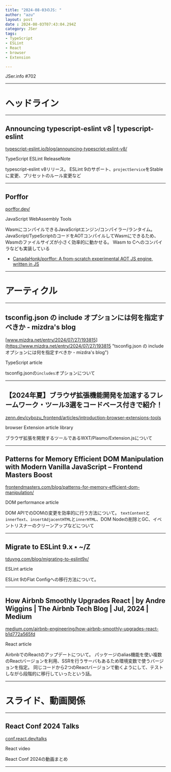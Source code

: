 ```yaml
---
title: "2024-08-03のJS: "
author: "azu"
layout: post
date : 2024-08-03T07:43:04.294Z
category: JSer
tags:
- TypeScript
- ESLint
- React
- browser
- Extension

---
```


JSer.info #702

----

<h1 class="site-genre">ヘッドライン</h1>

----

## Announcing typescript-eslint v8 | typescript-eslint
[typescript-eslint.io/blog/announcing-typescript-eslint-v8/](https://typescript-eslint.io/blog/announcing-typescript-eslint-v8/ "Announcing typescript-eslint v8 | typescript-eslint")
<p class="jser-tags jser-tag-icon"><span class="jser-tag">TypeScript</span> <span class="jser-tag">ESLint</span> <span class="jser-tag">ReleaseNote</span></p>

typescript-eslint v8リリース。
ESLint 9のサポート、`projectService`をStableに変更、プリセットのルール変更など


----

## Porffor
[porffor.dev/](https://porffor.dev/ "Porffor")
<p class="jser-tags jser-tag-icon"><span class="jser-tag">JavaScript</span> <span class="jser-tag">WebAssembly</span> <span class="jser-tag">Tools</span></p>

WasmにコンパイルできるJavaScriptエンジン/コンパイラー/ランタイム。
JavaScript/TypeScriptのコードをAOTコンパイルしてWasmにできるため、Wasmのファイルサイズが小さく効率的に動かせる。
Wasm to Cへのコンパイラなども実装している

- [CanadaHonk/porffor: A from-scratch experimental AOT JS engine, written in JS](https://github.com/CanadaHonk/porffor "CanadaHonk/porffor: A from-scratch experimental AOT JS engine, written in JS")

----
<h1 class="site-genre">アーティクル</h1>

----

## tsconfig.json の include オプションには何を指定すべきか - mizdra&#039;s blog
[www.mizdra.net/entry/2024/07/27/193815](https://www.mizdra.net/entry/2024/07/27/193815 "tsconfig.json の include オプションには何を指定すべきか - mizdra&#039;s blog")
<p class="jser-tags jser-tag-icon"><span class="jser-tag">TypeScript</span> <span class="jser-tag">article</span></p>

tsconfig.jsonの`includes`オプションについて


----

## 【2024年夏】ブラウザ拡張機能開発を加速するフレームワーク・ツール3選をコードベース付きで紹介！
[zenn.dev/cybozu\_frontend/articles/introduction-browser-extensions-tools](https://zenn.dev/cybozu_frontend/articles/introduction-browser-extensions-tools "【2024年夏】ブラウザ拡張機能開発を加速するフレームワーク・ツール3選をコードベース付きで紹介！")
<p class="jser-tags jser-tag-icon"><span class="jser-tag">browser</span> <span class="jser-tag">Extension</span> <span class="jser-tag">article</span> <span class="jser-tag">library</span></p>

ブラウザ拡張を開発するツールであるWXT/Plasmo/Extension.jsについて


----

## Patterns for Memory Efficient DOM Manipulation with Modern Vanilla JavaScript – Frontend Masters Boost
[frontendmasters.com/blog/patterns-for-memory-efficient-dom-manipulation/](https://frontendmasters.com/blog/patterns-for-memory-efficient-dom-manipulation/ "Patterns for Memory Efficient DOM Manipulation with Modern Vanilla JavaScript – Frontend Masters Boost")
<p class="jser-tags jser-tag-icon"><span class="jser-tag">DOM</span> <span class="jser-tag">performance</span> <span class="jser-tag">article</span></p>

DOM APIでのDOMの変更を効率的に行う方法について。
`textContent`と`innerText`、`insertAdjacentHTML`と`innerHTML`、DOM Nodeの削除とGC、イベントリスナーのクリーンアップなどについて


----

## Migrate to ESLint 9.x • ~/Z
[tduyng.com/blog/migrating-to-eslint9x/](https://tduyng.com/blog/migrating-to-eslint9x/ "Migrate to ESLint 9.x • ~/Z")
<p class="jser-tags jser-tag-icon"><span class="jser-tag">ESLint</span> <span class="jser-tag">article</span></p>

ESLint 9のFlat Configへの移行方法について。


----

## How Airbnb Smoothly Upgrades React | by Andre Wiggins | The Airbnb Tech Blog | Jul, 2024 | Medium
[medium.com/airbnb-engineering/how-airbnb-smoothly-upgrades-react-b1d772a565fd](https://medium.com/airbnb-engineering/how-airbnb-smoothly-upgrades-react-b1d772a565fd "How Airbnb Smoothly Upgrades React | by Andre Wiggins | The Airbnb Tech Blog | Jul, 2024 | Medium")
<p class="jser-tags jser-tag-icon"><span class="jser-tag">React</span> <span class="jser-tag">article</span></p>

AirbnbでのReactのアップデートについて。
パッケージのalias機能を使い複数のReactバージョンを利用、SSRを行うサーバもあるため環境変数で使うバージョンを指定。
同じコードから2つのReactバージョンで動くようにして、テストしながら段階的に移行していったという話。


----
<h1 class="site-genre">スライド、動画関係</h1>

----

## React Conf 2024 Talks
[conf.react.dev/talks](https://conf.react.dev/talks "React Conf 2024 Talks")
<p class="jser-tags jser-tag-icon"><span class="jser-tag">React</span> <span class="jser-tag">video</span></p>

React Conf 2024の動画まとめ


----
